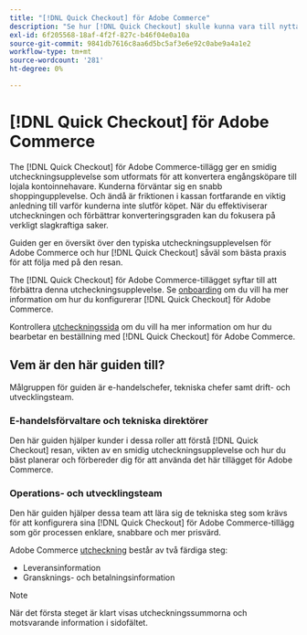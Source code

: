 ```yaml
---
title: "[!DNL Quick Checkout] för Adobe Commerce"
description: "Se hur [!DNL Quick Checkout] skulle kunna vara till nytta för er Adobe Commerce-instans och för att komma igång med och konfigurera tillägget."
exl-id: 6f205568-18af-4f2f-827c-b46f04e0a10a
source-git-commit: 9841db7616c8aa6d5bc5af3e6e92c0abe9a4a1e2
workflow-type: tm+mt
source-wordcount: '281'
ht-degree: 0%

---
```


# [!DNL Quick Checkout] för Adobe Commerce

The [!DNL Quick Checkout] för Adobe Commerce-tillägg ger en smidig utcheckningsupplevelse som utformats för att konvertera engångsköpare till lojala kontoinnehavare. Kunderna förväntar sig en snabb shoppingupplevelse. Och ändå är friktionen i kassan fortfarande en viktig anledning till varför kunderna inte slutför köpet. När du effektiviserar utcheckningen och förbättrar konverteringsgraden kan du fokusera på verkligt slagkraftiga saker.

Guiden ger en översikt över den typiska utcheckningsupplevelsen för Adobe Commerce och hur [!DNL Quick Checkout] såväl som bästa praxis för att följa med på den resan.

The [!DNL Quick Checkout] för Adobe Commerce-tillägget syftar till att förbättra denna utcheckningsupplevelse. Se [onboarding](../quick-checkout/onboarding.md) om du vill ha mer information om hur du konfigurerar [!DNL Quick Checkout] för Adobe Commerce.

Kontrollera [utcheckningssida](../quick-checkout/checkout-page.md) om du vill ha mer information om hur du bearbetar en beställning med [!DNL Quick Checkout] för Adobe Commerce.

## Vem är den här guiden till?

Målgruppen för guiden är e-handelschefer, tekniska chefer samt drift- och utvecklingsteam.

### E-handelsförvaltare och tekniska direktörer

Den här guiden hjälper kunder i dessa roller att förstå [!DNL Quick Checkout] resan, vikten av en smidig utcheckningsupplevelse och hur du bäst planerar och förbereder dig för att använda det här tillägget för Adobe Commerce.

### Operations- och utvecklingsteam

Den här guiden hjälper dessa team att lära sig de tekniska steg som krävs för att konfigurera sina [!DNL Quick Checkout] för Adobe Commerce-tillägg som gör processen enklare, snabbare och mer prisvärd.

Adobe Commerce [utcheckning](https://glossary.magento.com/checkout) består av två färdiga steg:

- Leveransinformation
- Gransknings- och betalningsinformation

>[!NOTE]
>
> När det första steget är klart visas utcheckningssummorna och motsvarande information i sidofältet.
